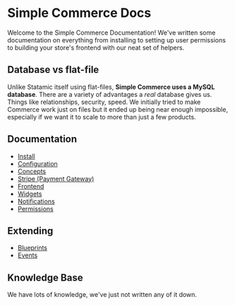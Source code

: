 # Simple Commerce Docs

Welcome to the Simple Commerce Documentation! We've written some documentation on everything from installing to setting up user permissions to building your store's frontend with our neat set of helpers.

## Database vs flat-file

Unlike Statamic itself using flat-files, **Simple Commerce uses a MySQL database**. There are a variety of advantages a *real* database gives us. Things like relationships, security, speed. We initially tried to make Commerce work just on files but it ended up being near enough impossible, especially if we want it to scale to more than just a few products.

## Documentation

* [Install](./install.md)
* [Configuration](./configuration.md)
* [Concepts](./concepts.md)
* [Stripe (Payment Gateway)](./stripe.md)
* [Frontend](./frontend.md)
* [Widgets](./widgets.md)
* [Notifications](./notifications.md)
* [Permissions](./permissions.md)

## Extending

* [Blueprints](./blueprints.md)
* [Events](./events.md)

## Knowledge Base

We have lots of knowledge, we've just not written any of it down.
